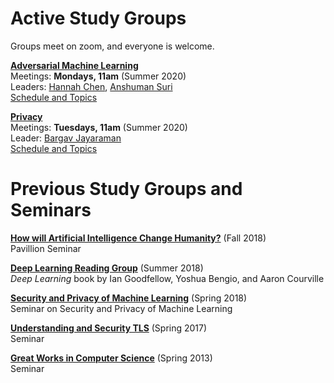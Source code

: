 # Active Study Groups

Groups meet on zoom, and everyone is welcome.

[**Adversarial Machine Learning**](/advml)  
Meetings: **Mondays, 11am** (Summer 2020)  
Leaders: <a href="https://hannahxchen.github.io/">Hannah Chen</a>, <a href="https://sites.google.com/virginia.edu/anshuman/home">Anshuman Suri</a>  
[Schedule and Topics](/advml)

[**Privacy**](/privacy)  
Meetings: **Tuesdays, 11am** (Summer 2020)  
Leader: <a href="https://bargavjayaraman.github.io/">Bargav Jayaraman</a>  
[Schedule and Topics](/privacy)

# Previous Study Groups and Seminars

[**How will Artificial Intelligence Change Humanity?**](https://aipavilion.github.io/) (Fall 2018)  
Pavillion Seminar

[**Deep Learning Reading Group**](https://github.com/uvasrg/deeplearning) (Summer 2018)  
_Deep Learning_ book by Ian Goodfellow, Yoshua Bengio, and Aaron Courville

[**Security and Privacy of Machine Learning**](https://secml.github.io/) (Spring 2018)  
Seminar on Security and Privacy of Machine Learning

[**Understanding and Security TLS**](https://tlseminar.github.io/) (Spring 2017)  
Seminar

[**Great Works in Computer Science**](http://www.cs.virginia.edu/~evans/greatworks/) (Spring 2013)  
Seminar